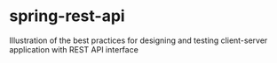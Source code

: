 spring-rest-api
===============

Illustration of the best practices for designing and testing client-server application with REST API interface